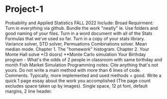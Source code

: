 # Project-1
Probability and Applied Statistics FALL 2022
Include:
Broad Requirment:  Turn in everything via github.  Bundle the work "neatly"  ie.  Use folders and good naming of your files.
Turn in a word document with all of the Stats Formulas that we've used so far.
Turn in a copy of your stats library.  Variance solver, STD solver, Permuations Combinations solver.  Mean median mode.
Chapter 1. The "homework" histogram.
Chapter 2. 
    Your Monte Hall solve *(3 doors)  **Monte Carlo simulation
    Your Birthday program - What's the odds of 2 people in classroom with same birthday and month
    Fish Market Simulation 
Programming notes:  Cite anything that's not yours.  Do not write a main method with more than 6 lines of code. Comments.  Typically, more implemented and used methods = good.
Write a quick 1 page essay about the work you accomplished (The page count excludes space taken up by images).  Single space, 12 pt font, default margins, 2 line header.
